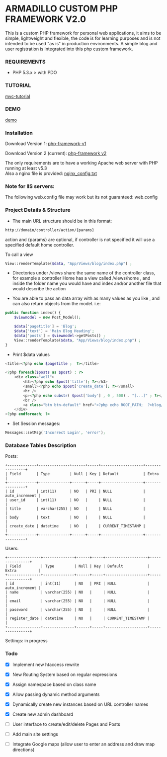 # ARMADILLO CUSTOM PHP FRAMEWORK V2.0

This is a custom PHP framework for personal web applications, it aims to be simple, lightweight and flexible, the code is for learning purposes and is not intended to be used "as is" in production environments.
A simple blog and user registration is integrated into this php custom framework.


### REQUIREMENTS
- PHP 5.3.x > with PDO

### TUTORIAL
[mvc-tutorial](http://juancadima.com/custom-php-mvc-framework-part-1-introduction/)

### DEMO
[demo](http://phpframework.juancadima.com/)

### Installation

Download Version 1:
[php-framework-v1](http://juancadima.com/downloads/phpframework/phpframework.zip)

Download Version 2 (current):
[php-framework v2](https://github.com/jcadima/php-custom-framework-v2/archive/master.zip)

The only requirements are to have a working Apache web server with PHP running at least v5.3<br>
Also a nginx file is provided:  [nginx_config.txt](https://github.com/jcadima/php-custom-framework-v2/blob/master/nginx_config.txt)

### Note for IIS servers: 
The following web.config file may work but its not guaranteed: web.config

### Project Details & Structure
- The main URL structure should be in this format: 
```bash
http://domain/controller/action/{params}
```
action and {params} are optional, if controller is not specified it will use a specified default home controller.

To call a view
```php
View::renderTemplate($data, "App/Views/blog/index.php") ;
```

- Directories under /views share the same name of the controller class, for example a controller Home has a view called /views/home , and inside the folder name you would have and index and/or another file that would describe the action

- You are able to pass an data array with as many values as you like , and can also return objects from the model. i.e: 
```php
public function index() {
	$viewmodel = new Post_Model();

	$data['pagetitle'] = 'Blog';
	$data['text'] = 'Main Blog Heading';		
	$data['posts'] = $viewmodel->getPosts() ;	
    View::renderTemplate($data, "App/Views/blog/index.php") ;
}
```

- Print $data values
```php
<title><?php echo $pagetitle ;  ?></title>

<?php foreach($posts as $post) : ?>
	<div class="well">
		<h3><?php echo $post['title']; ?></h3>
		<small><?php echo $post['create_date']; ?></small>
		<hr />
		<p><?php echo substr( $post['body'] , 0 , 500) . "[...]" ; ?></p>
		<br />
		<a class="btn btn-default" href="<?php echo ROOT_PATH;  ?>blog/view/<?php echo $post['id']; ?>">Read More</a>
	</div>
<?php endforeach; ?>
```

- Set Session messages:
```php
Messages::setMsg('Incorrect Login', 'error');
```

### Database Tables Description
Posts:
```mysql
+-------------+--------------+------+-----+-------------------+----------------+
| Field       | Type         | Null | Key | Default           | Extra          |
+-------------+--------------+------+-----+-------------------+----------------+
| id          | int(11)      | NO   | PRI | NULL              | auto_increment |
| user_id     | int(11)      | NO   |     | NULL              |                |
| title       | varchar(255) | NO   |     | NULL              |                |
| body        | text         | NO   |     | NULL              |                |
| create_date | datetime     | NO   |     | CURRENT_TIMESTAMP |                |
+-------------+--------------+------+-----+-------------------+----------------+
```

Users:
```mysql
+---------------+--------------+------+-----+-------------------+----------------+
| Field         | Type         | Null | Key | Default           | Extra          |
+---------------+--------------+------+-----+-------------------+----------------+
| id            | int(11)      | NO   | PRI | NULL              | auto_increment |
| name          | varchar(255) | NO   |     | NULL              |                |
| email         | varchar(255) | NO   |     | NULL              |                |
| password      | varchar(255) | NO   |     | NULL              |                |
| register_date | datetime     | NO   |     | CURRENT_TIMESTAMP |                |
+---------------+--------------+------+-----+-------------------+----------------+
```

Settings:
in progress


### Todo

* [x] Implement new htaccess rewrite
* [x] New Routing System based on regular expressions
* [x] Assign namespace based on class name
* [x] Allow passing dynamic method arguments
* [x] Dynamically create new instances based on URL controller names
* [X] Create new admin dashboard 
* [ ] User interface to create/edit/delete Pages and Posts
* [ ] Add main site settings
* [ ] Integrate Google maps (allow user to enter an address and draw map directions)






